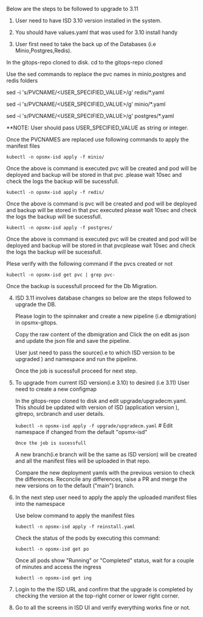 Below are the steps to be followed to upgrade to 3.11


1. User need to have ISD 3.10 version installed in the system.

2. You should have values.yaml that was used for 3.10 install handy

3. User first need to take the back up of the Databases (i.e Minio,Postgres,Redis).

  In the gitops-repo cloned to disk. cd to the gitops-repo cloned

  Use the sed commands to replace the pvc names in minio,postgres and redis folders

  sed -i 's/PVCNAME/<USER_SPECIFIED_VALUE>/g' redis/*.yaml

  sed -i 's/PVCNAME/<USER_SPECIFIED_VALUE>/g' minio/*.yaml

  sed -i 's/PVCNAME/<USER_SPECIFIED_VALUE>/g' postgres/*.yaml

**NOTE: User should pass USER_SPECIFIED_VALUE as string or integer. 

  Once the PVCNAMES are replaced use following commands to apply the manifest files

  `kubectl -n opsmx-isd apply -f minio/`

  Once the above is command is executed pvc will be created and pod will be deployed and backup will be stored in that pvc .please wait 10sec and check     the logs the backup will be sucessfull.

  `kubectl -n opsmx-isd apply -f redis/`

  Once the above is command is pvc will be created and pod will be deployed and backup will be stored in that pvc executed please wait 10sec and check     the logs the backup will be sucessfull.

  `kubectl -n opsmx-isd apply -f postgres/`

  Once the above is command is executed pvc will be created and pod will be deployed and backup will be stored in that pvcplease wait 10sec and check the   logs the backup will be sucessfull.

  Plese verify with the following command if the pvcs created or not

  `kubectl -n opsmx-isd get pvc | grep pvc-`

  Once the backup is sucessfull proceed for the Db Migration.
 
4. ISD 3.11 involves database changes so below are the steps followed to upgrade the DB.
    
   Please login to the spinnaker and create a new pipeline (i.e dbmigration) in opsmx-gitops.

   Copy the raw content of the dbmigration and Click the on edit as json and update the json file and save the pipeline.

   User just need to pass the source(i.e to which ISD version to be upgraded ) and namespace and run the pipeline.
   
   Once the job is sucessfull proceed for next step.


5. To upgrade from current ISD version(i.e 3.10) to desired (i.e 3.11) User need to create a new configmap 

   In the gitops-repo cloned to disk and edit upgrade/upgradecm.yaml. This should be updated with version of ISD (application version ), gitrepo,            srcbranch and user details.

   `kubectl -n opsmx-isd apply -f upgrade/upgradecm.yaml` # Edit namespace if changed from the default "opsmx-isd"

    `Once the job is sucessfull`

    A new branch(i.e branch will be the same as ISD version) will be created and all the manifest files will be uploaded in that repo.

    Compare the new deployment yamls with the previous version to check the differences. Reconcile any differences, raise a PR and merge the new versions     on to the default ("main") branch.

 6. In the next step user need to apply the apply the uploaded manifest files into the namespace

    Use below command to apply the manifest files

    `kubectl -n opsmx-isd apply -f reinstall.yaml`

    Check the status of the pods by executing this command:

    `kubectl -n opsmx-isd get po`

     Once all pods show "Running" or "Completed" status, wait for a couple of minutes and access the ingress

     `kubectl -n opsmx-isd get ing`

7. Login to the the ISD URL and confirm that the upgrade is completed by checking the version at the top-right corner or lower right corner.

8. Go to all the screens in ISD UI and verify everything works fine or not.

